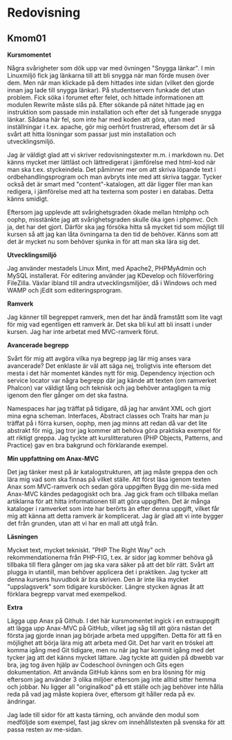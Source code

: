 Redovisning
===========

Kmom01
------

**Kursmomentet**

Några svårigheter som dök upp var med övningen "Snygga länkar". I min Linuxmiljö fick jag länkarna till att bli snygga när man förde musen över dem. Men när man klickade på dem hittades inte sidan (vilket den gjorde innan jag lade till snygga länkar). På studentservern funkade det utan problem. Fick söka i forumet efter felet, och hittade informationen att modulen Rewrite måste slås på. Efter sökande på nätet hittade jag en instruktion som passade min installation och efter det så fungerade snygga länkar. Sådana här fel, som inte har med koden att göra, utan med inställningar i t.ex. apache, gör mig oerhört frustrerad, eftersom det är så svårt att hitta lösningar som passar just min installation och utvecklingsmiljö.

Jag är väldigt glad att vi skriver redovisningstexter m.m. i markdown nu. Det känns mycket mer lättläst och lättredigerat i jämförelse med html-kod när man ska t.ex. styckeindela. Det påminner mer om att skriva löpande text i ordbehandlingsprogram och man avbryts inte med att skriva taggar. Tycker också det är smart med "content"-katalogen, att där ligger filer man kan redigera, i jämförelse med att ha texterna som poster i en databas. Detta känns smidigt.

Eftersom jag upplevde att svårighetsgraden ökade mellan htmlphp och oophp, misstänkte jag att svårighetsgraden skulle öka igen i phpmvc. Och ja, det har det gjort. Därför ska jag försöka hitta så mycket tid som möjligt till kursen så att jag kan låta övningarna ta den tid de behöver. Känns som att det är mycket nu som behöver sjunka in för att man ska lära sig det. 

**Utvecklingsmiljö** 

Jag använder mestadels Linux Mint, med Apache2, PHPMyAdmin och MySQL installerat. För editering använder jag KDevelop och filöverföring FileZilla. Växlar ibland till andra utvecklingsmiljöer, då i Windows och med WAMP och jEdit som editeringsprogram.

**Ramverk**

Jag känner till begreppet ramverk, men det har ändå framstått som lite vagt för mig vad egentligen ett ramverk är. Det ska bli kul att bli insatt i under kursen. Jag har inte arbetat med MVC-ramverk förut.

**Avancerade begrepp**

Svårt för mig att avgöra vilka nya begrepp jag lär mig anses vara avancerade? Det enklaste är väl att säga nej, troligtvis inte eftersom det mesta i det här momentet kändes nytt för mig. Dependency injection och service locator var några begrepp där jag kände att texten (om ramverket Phalcon) var väldigt lång och teknisk och jag behöver antagligen ta mig igenom den fler gånger om det ska fastna. 

Namespaces har jag träffat på tidigare, då jag har använt XML och gjort mina egna scheman. Interfaces, Abstract classes och Traits har man ju träffat på i förra kursen, oophp, men jag minns att redan då var det lite abstrakt för mig, jag tror jag kommer att behöva göra praktiska exempel för att riktigt greppa. Jag tyckte att kurslitteraturen (PHP Objects, Patterns, and Practice) gav en bra bakgrund och förklarande exempel.

**Min uppfattning om Anax-MVC**

Det jag tänker mest på är katalogstrukturen, att jag måste greppa den och lära mig vad som ska finnas på vilket ställe. Att först läsa igenom texten Anax som MVC-ramverk och sedan göra uppgiften Bygg din me-sida med Anax-MVC kändes pedagogiskt och bra. Jag gick fram och tillbaka mellan artiklarna för att hitta informationen till att göra uppgiften. Det är många kataloger i ramverket som inte har berörts än efter denna uppgift, vilket får mig att känna att detta ramverk är komplicerat. Jag är glad att vi inte bygger det från grunden, utan att vi har en mall att utgå från.

**Läsningen**

Mycket text, mycket tekniskt.  "PHP The Right Way" och rekommendationerna från PHP-FIG, t.ex. är sidor jag kommer behöva gå tillbaka till flera gånger om jag ska vara säker på att det blir rätt. Svårt att plugga in utantill, man behöver applicera det i praktiken. Jag tycker att denna kursens huvudbok är bra skriven. Den är inte lika mycket "uppslagsverk" som tidigare kursböcker. Längre stycken ägnas åt att förklara begrepp varvat med exempelkod.

**Extra**

Lägga upp Anax på Github. I det här kursmomentet ingick i en extrauppgift att lägga upp Anax-MVC på GitHub, vilket jag såg till att göra nästan det första jag gjorde innan jag började arbeta med uppgiften. Detta för att få en möjlighet att börja lära mig att arbeta med Git. Det har varit en tröskel att komma igång med Git tidigare, men nu när jag har kommit igång med det tycker jag att det känns mycket lättare. Jag tyckte att guiden på dbwebb var bra, jag tog även hjälp av Codeschool övningen och Gits egen dokumentation. Att använda GitHub känns som en bra lösning för mig eftersom jag använder 3 olika miljöer eftersom jag inte alltid sitter hemma och jobbar. Nu ligger all "originalkod" på ett ställe och jag behöver inte hålla reda på vad jag måste kopiera över, eftersom git håller reda på ev. ändringar.

Jag lade till sidor för att kasta tärning, och använde den modul som medföljde som exempel, fast jag skrev om innehållstexten på svenska för att passa resten av me-sidan.
 
 
